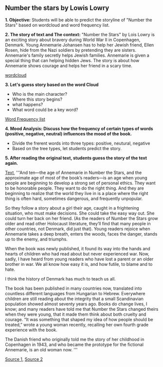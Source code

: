 ## Number the stars by Lowis Lowry ## 
**1. Objective:**
Students will be able to predict the storyline of "Number the Stars" based on wordcloud and word frequency list.
   
**2. The story of text and The context:** 
"Number the Stars" by Lois Lowry is an exciting story about bravery during World War II in Copenhagen, Denmark. Young Annemarie Johansen has to help her Jewish friend, Ellen Rosen, hide from the Nazi soldiers by pretending they are sisters. Annemarie's family secretly helps Jewish families. Annemarie is given a special thing that can helping hidden Jews. The story is about how Annemarie shows courage and helps her friend in a scary time.

[wordcloud](https://github.com/Englishson0909/2024spring/raw/main/wordcloud0415.png)

**3. Let's guess story based on the word Cloud**
  - Who is the main character?
  - Where this story begins?
  - what happens?
  - What word could be a key word?

    
 [Word Frequency list](https://github.com/Englishson0909/2024spring/raw/main/word_frequency.csv)
    
**4. Mood Analysis: Discuss how the frequency of certain types of words (positive, negative, neutral) influences the mood of the book.**
   - Divide the frerent words into three types: positive, neutural, negative
   - Based on the tree types, let students predict the story. 

**5. After reading the original text, students guess the story of the text again.**


[Text](https://github.com/Englishson0909/2024spring/raw/main/Reading1readme.md), 
'''And ten—the age of Annemarie in Number the Stars, and the approximate age of most of the book’s readers—is an age when young people are beginning to develop a strong set of personal ethics. They want to be honorable people. They want to do the right thing. And they are beginning to realize that the world they live in is a place where the right thing is often hard, sometimes dangerous, and frequently unpopular.

So they follow a story about a girl their age, caught in a frightening situation, who must make decisions. She could take the easy way out. She could turn her back on her friend. (As the readers of Number the Stars grow older and read other Holocaust literature, they’ll find that many people in other countries, not Denmark, did just that). Young readers rejoice when Annemarie takes a deep breath, enters the woods, faces the danger, stands up to the enemy, and triumphs.

When the book was newly published, it found its way into the hands and hearts of children who had read about but never experienced war. Now, sadly, I have heard from young readers who have lost a parent or an older brother in war. We all know how easy it is, and how futile, to blame and to hate.

I think the history of Denmark has much to teach us all.

The book has been published in many countries now, translated into countless different languages from Hungarian to Hebrew. Everywhere children are still reading about the integrity that a small Scandinavian population showed almost seventy years ago. Books do change lives, I know; and many readers have told me that Number the Stars changed theirs when they were young, that it made them think about both cruelty and courage. “It was something that shaped my idea of how people should be treated,” wrote a young woman recently, recalling her own fourth grade experience with the book.

The Danish friend who originally told me the story of her childhood in Copenhagen in 1943, and who became the prototype for the fictional Annemarie, is an old woman now. '''


[Source 1](https://www.readanybook.com/online/683802), [Source 2](https://chat.openai.com)


